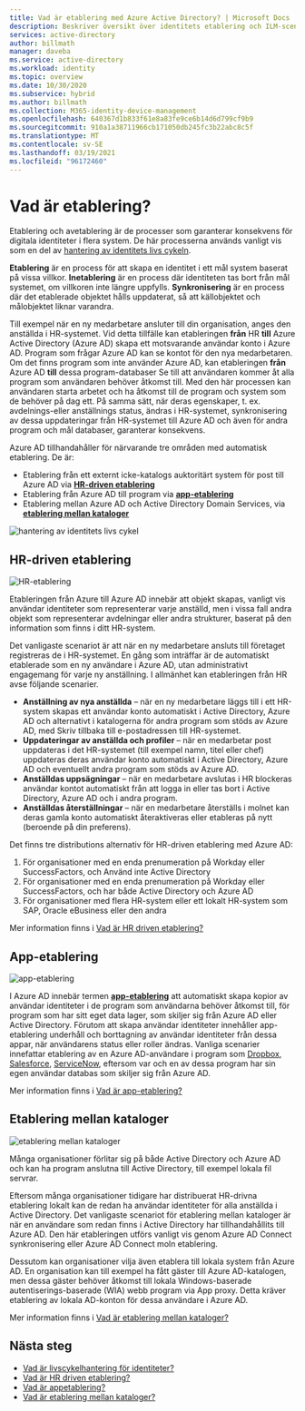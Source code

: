 ```yaml
---
title: Vad är etablering med Azure Active Directory? | Microsoft Docs
description: Beskriver översikt över identitets etablering och ILM-scenarier.
services: active-directory
author: billmath
manager: daveba
ms.service: active-directory
ms.workload: identity
ms.topic: overview
ms.date: 10/30/2020
ms.subservice: hybrid
ms.author: billmath
ms.collection: M365-identity-device-management
ms.openlocfilehash: 640367d1b833f61e8a83fe9ce6b14d6d799cf9b9
ms.sourcegitcommit: 910a1a38711966cb171050db245fc3b22abc8c5f
ms.translationtype: MT
ms.contentlocale: sv-SE
ms.lasthandoff: 03/19/2021
ms.locfileid: "96172460"
---
```

# <a name="what-is-provisioning"></a>Vad är etablering?

Etablering och avetablering är de processer som garanterar konsekvens för digitala identiteter i flera system.  De här processerna används vanligt vis som en del av [hantering av identitets livs cykeln](what-is-identity-lifecycle-management.md).

**Etablering** är en process för att skapa en identitet i ett mål system baserat på vissa villkor.  **Inetablering** är en process där identiteten tas bort från mål systemet, om villkoren inte längre uppfylls. **Synkronisering** är en process där det etablerade objektet hålls uppdaterat, så att källobjektet och målobjektet liknar varandra.

Till exempel när en ny medarbetare ansluter till din organisation, anges den anställda i HR-systemet.  Vid detta tillfälle kan etableringen **från** HR **till** Azure Active Directory (Azure AD) skapa ett motsvarande användar konto i Azure AD. Program som frågar Azure AD kan se kontot för den nya medarbetaren.  Om det finns program som inte använder Azure AD, kan etableringen **från** Azure AD **till** dessa program-databaser Se till att användaren kommer åt alla program som användaren behöver åtkomst till.  Med den här processen kan användaren starta arbetet och ha åtkomst till de program och system som de behöver på dag ett.  På samma sätt, när deras egenskaper, t. ex. avdelnings-eller anställnings status, ändras i HR-systemet, synkronisering av dessa uppdateringar från HR-systemet till Azure AD och även för andra program och mål databaser, garanterar konsekvens.

Azure AD tillhandahåller för närvarande tre områden med automatisk etablering.  De är:  

- Etablering från ett externt icke-katalogs auktoritärt system för post till Azure AD via **[HR-driven etablering](#hr-driven-provisioning)**  
- Etablering från Azure AD till program via **[app-etablering](#app-provisioning)**  
- Etablering mellan Azure AD och Active Directory Domain Services, via **[etablering mellan kataloger](#inter-directory-provisioning)** 

![hantering av identitets livs cykel](media/what-is-provisioning/provisioning.png)

## <a name="hr-driven-provisioning"></a>HR-driven etablering

![HR-etablering](media/what-is-provisioning/cloud-2a.png)

Etableringen från Azure till Azure AD innebär att objekt skapas, vanligt vis användar identiteter som representerar varje anställd, men i vissa fall andra objekt som representerar avdelningar eller andra strukturer, baserat på den information som finns i ditt HR-system.  

Det vanligaste scenariot är att när en ny medarbetare ansluts till företaget registreras de i HR-systemet.  En gång som inträffar är de automatiskt etablerade som en ny användare i Azure AD, utan administrativt engagemang för varje ny anställning.  I allmänhet kan etableringen från HR avse följande scenarier.

- **Anställning av nya anställda** – när en ny medarbetare läggs till i ett HR-system skapas ett användar konto automatiskt i Active Directory, Azure AD och alternativt i katalogerna för andra program som stöds av Azure AD, med Skriv tillbaka till e-postadressen till HR-systemet.
- **Uppdateringar av anställda och profiler** – när en medarbetar post uppdateras i det HR-systemet (till exempel namn, titel eller chef) uppdateras deras användar konto automatiskt i Active Directory, Azure AD och eventuellt andra program som stöds av Azure AD.
- **Anställdas uppsägningar** – när en medarbetare avslutas i HR blockeras användar kontot automatiskt från att logga in eller tas bort i Active Directory, Azure AD och i andra program.
- **Anställdas återställningar** – när en medarbetare återställs i molnet kan deras gamla konto automatiskt återaktiveras eller etableras på nytt (beroende på din preferens).

Det finns tre distributions alternativ för HR-driven etablering med Azure AD:

1. För organisationer med en enda prenumeration på Workday eller SuccessFactors, och Använd inte Active Directory
1. För organisationer med en enda prenumeration på Workday eller SuccessFactors, och har både Active Directory och Azure AD
1. För organisationer med flera HR-system eller ett lokalt HR-system som SAP, Oracle eBusiness eller den andra

Mer information finns i [Vad är HR driven etablering?](what-is-hr-driven-provisioning.md)

## <a name="app-provisioning"></a>App-etablering

![app-etablering](media/what-is-provisioning/cloud-3b.png)

I Azure AD innebär termen **[app-etablering](../app-provisioning/user-provisioning.md)** att automatiskt skapa kopior av användar identiteter i de program som användarna behöver åtkomst till, för program som har sitt eget data lager, som skiljer sig från Azure AD eller Active Directory. Förutom att skapa användar identiteter innehåller app-etablering underhåll och borttagning av användar identiteter från dessa appar, när användarens status eller roller ändras. Vanliga scenarier innefattar etablering av en Azure AD-användare i program som [Dropbox](../saas-apps/dropboxforbusiness-provisioning-tutorial.md), [Salesforce](../saas-apps/salesforce-provisioning-tutorial.md), [ServiceNow](../saas-apps/servicenow-provisioning-tutorial.md), eftersom var och en av dessa program har sin egen användar databas som skiljer sig från Azure AD.

Mer information finns i [Vad är app-etablering?](what-is-app-provisioning.md)

## <a name="inter-directory-provisioning"></a>Etablering mellan kataloger

![etablering mellan kataloger](media/what-is-provisioning/cloud-4a.png)

Många organisationer förlitar sig på både Active Directory och Azure AD och kan ha program anslutna till Active Directory, till exempel lokala fil servrar.

Eftersom många organisationer tidigare har distribuerat HR-drivna etablering lokalt kan de redan ha användar identiteter för alla anställda i Active Directory.   Det vanligaste scenariot för etablering mellan kataloger är när en användare som redan finns i Active Directory har tillhandahållits till Azure AD.  Den här etableringen utförs vanligt vis genom Azure AD Connect synkronisering eller Azure AD Connect moln etablering. 

Dessutom kan organisationer vilja även etablera till lokala system från Azure AD.  En organisation kan till exempel ha fått gäster till Azure AD-katalogen, men dessa gäster behöver åtkomst till lokala Windows-baserade autentiserings-baserade (WIA) webb program via App proxy.  Detta kräver etablering av lokala AD-konton för dessa användare i Azure AD.

Mer information finns i [Vad är etablering mellan kataloger?](what-is-inter-directory-provisioning.md)

 
## <a name="next-steps"></a>Nästa steg 
- [Vad är livscykelhantering för identiteter?](what-is-identity-lifecycle-management.md)
- [Vad är HR driven etablering?](what-is-hr-driven-provisioning.md)
- [Vad är appetablering?](what-is-app-provisioning.md)
- [Vad är etablering mellan kataloger?](what-is-inter-directory-provisioning.md)